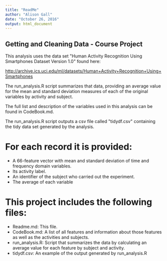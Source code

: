 ```yaml
---
title: "ReadMe"
author: "Alison Gall"
date: "October 26, 2016"
output: html_document
---
```



## Getting and Cleaning Data - Course Project

This analysis uses the data set "Human Activity Recognition Using Smartphones Dataset Version 1.0" found here:  

http://archive.ics.uci.edu/ml/datasets/Human+Activity+Recognition+Using+Smartphones 

The run_analysis.R script summarizes that data, providing an average value for the mean and standard deviation measures of each of the original variables by activity and subject.

The full list and description of the variables used in this analysis can be found in CodeBook.md.

The run_analysis.R script outputs a csv file called "tidydf.csv" containing the tidy data set generated by the analysis.

For each record it is provided:
======================================

- A 66-feature vector with mean and standard deviation of time and frequency domain variables. 
- Its activity label. 
- An identifier of the subject who carried out the experiment.
- The average of each variable

This project includes the following files:
=========================================

- Readme.md:      This file.
- CodeBook.md:    A list of all features and information about those features  
                  as well as the activities and subjects.
- run_analysis.R: Script that summarizes the data by calculating an 
                  average value for each feature by subject and activity.
- tidydf.csv:     An example of the output generated by run_analysis.R
                
